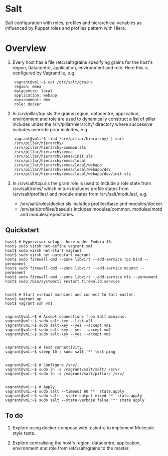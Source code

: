 # Salt

Salt configuration with roles, profiles and hierarchical variables as influenced
by Puppet roles and profiles pattern with Hiera.


# Overview

1.  Every host has a file /etc/salt/grains specifying grains for the
    host's region, datacentre, application, environment and role.
    Here this is configured by Vagrantfile, e.g.

```
    vagrant@vm1:~$ cat /etc/salt/grains
    region: emea
    datacentre: local
    application: webapp
    environment: dev
    role: docker
```


2.  In /srv/pillar/top.sls the grains region, datacentre, application,
    environment and role are used to dynamically construct a list of pillar
    includes under the /srv/pillar/hierarchy/ directory where successive
    includes override prior includes, e.g.

```
    vagrant@vm1:~$ find /srv/pillar/hierarchy/ | sort
    /srv/pillar/hierarchy/
    /srv/pillar/hierarchy/common.sls
    /srv/pillar/hierarchy/emea
    /srv/pillar/hierarchy/emea/init.sls
    /srv/pillar/hierarchy/emea/local
    /srv/pillar/hierarchy/emea/local/webapp
    /srv/pillar/hierarchy/emea/local/webapp/dev
    /srv/pillar/hierarchy/emea/local/webapp/dev/init.sls
```


3.  In /srv/salt/top.sls the grain role is used to include a role state from
    /srv/salt/roles/ which in turn includes profile states from
    /srv/salt/profiles/ and module states from /srv/salt/modules/, e.g.

    * /srv/salt/roles/docker.sls includes profiles/base and modules/docker.
    * /srv/salt/profiles/base.sls includes modules/common, modules/motd and
      modules/repositories.


## Quickstart

    host$ # Hypervisor setup - here under Fedora 36.
    host$ sudo virsh net-define vagrant.xml
    host$ sudo virsh net-start vagrant
    host$ sudo virsh net-autostart vagrant
    host$ sudo firewall-cmd --zone libvirt --add-service rpc-bind --permanent
    host$ sudo firewall-cmd --zone libvirt --add-service mountd --permanent
    host$ sudo firewall-cmd --zone libvirt --add-service nfs --permanent
    host$ sudo /bin/systemctl restart firewalld.service


    host$ # Start virtual machines and connect to Salt master.
    host$ vagrant up
    host$ vagrant ssh vm1


    vagrant@vm1:~$ # Accept connections from Salt minions.
    vagrant@vm1:~$ sudo salt-key --list-all
    vagrant@vm1:~$ sudo salt-key --yes --accept vm1
    vagrant@vm1:~$ sudo salt-key --yes --accept vm2
    vagrant@vm1:~$ sudo salt-key --yes --accept vm3


    vagrant@vm1:~$ # Test connectivity.
    vagrant@vm1:~$ sleep 10 ; sudo salt '*' test.ping


    vagrant@vm1:~$ # Configure /srv/.
    vagrant@vm1:~$ sudo ln -s /vagrant/salt/salt/ /srv/
    vagrant@vm1:~$ sudo ln -s /vagrant/salt/pillar/ /srv/


    vagrant@vm1:~$ # Apply.
    vagrant@vm1:~$ sudo salt --timeout 60 '*' state.apply
    vagrant@vm1:~$ sudo salt --state-output mixed '*' state.apply
    vagrant@vm1:~$ sudo salt --state-verbose false '*' state.apply


## To do

1.  Explore using docker-compose with testinfra to implement Molecule style
    tests.

2.  Explore centralising the host's region, datacentre, application, environment
    and role from /etc/salt/grains to the master.
